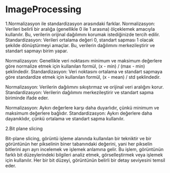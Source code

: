 # ImageProcessing
1.Normalizasyon ile standardizasyon arasındaki farklar.
Normalizasyon: Verileri belirli bir aralığa (genellikle 0 ile 1 arasına) ölçeklemek amacıyla kullanılır. Bu, verilerin orijinal dağılımını korumak istediğinizde tercih edilir.
Standardizasyon: Verileri ortalama değeri 0, standart sapması 1 olacak şekilde dönüştürmeyi amaçlar. Bu, verilerin dağılımını merkezileştirir ve standart sapmayı birim yapar.


Normalizasyon: Genellikle veri noktasını minimum ve maksimum değerlere göre normalize etmek için kullanılan formül, (x - min) / (max - min) şeklindedir.
Standardizasyon: Veri noktasını ortalama ve standart sapmaya göre standardize etmek için kullanılan formül, (x - mean) / std şeklindedir.


Normalizasyon: Verilerin dağılımını sıkıştırmaz ve orijinal veri aralığını korur.
Standardizasyon: Verilerin dağılımını merkezileştirir ve standart sapma biriminde ifade eder.


Normalizasyon: Aykırı değerlere karşı daha duyarlıdır, çünkü minimum ve maksimum değerlere bağlıdır.
Standardizasyon: Aykırı değerlere daha dayanıklıdır, çünkü ortalama ve standart sapma kullanılır.

2.Bit plane slicing

Bit-plane slicing, görüntü işleme alanında kullanılan bir tekniktir ve bir görüntünün her pikselinin biner tabanındaki değerini, 
yani her pikselin bitlerini ayrı ayrı incelemek ve işlemek anlamına gelir. Bu işlem, görüntünün farklı bit düzeylerindeki bilgileri analiz etmek, 
görselleştirmek veya işlemek için kullanılır. Her bir bit düzeyi, görüntünün belirli bir detay seviyesini temsil eder.

